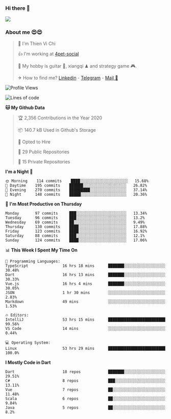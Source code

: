 ### Hi there 👋
![](https://media1.tenor.com/images/9aa4aee77151757a310fcdb4b8fd2a0a/tenor.gif?itemid=12671405)

### About me 😍😍

> 🙎 I'm Thien Vi Chi
> 
> 👍 I'm working at [4pet-social](https://github.com/4pet-social)
>
> 🥞 My hobby is guitar 🎸, xiangqi ♟ and strategy game 🎮.
> 
> ✈ How to find me? [Linkedin](https://www.linkedin.com/in/tvc12/) - [Telegram](https://t.me/yeutham212) - [Mail 📧](mailto:meomeocf98@gmail.com)
> 

<!--START_SECTION:waka-->
![Profile Views](http://img.shields.io/badge/Profile%20Views-9-blue)

![Lines of code](https://img.shields.io/badge/From%20Hello%20World%20I%27ve%20Written-7.5%20million%20lines%20of%20code-blue)

**🐱 My Github Data** 

> 🏆 2,356 Contributions in the Year 2020
 > 
> 📦 140.7 kB Used in Github's Storage 
 > 
> 💼 Opted to Hire
 > 
> 📜 29 Public Repositories 
 > 
> 🔑 15 Private Repositories  

**I'm a Night 🦉** 

```text
🌞 Morning    114 commits    ████░░░░░░░░░░░░░░░░░░░░░   15.68% 
🌆 Daytime    195 commits    ██████░░░░░░░░░░░░░░░░░░░   26.82% 
🌃 Evening    270 commits    █████████░░░░░░░░░░░░░░░░   37.14% 
🌙 Night      148 commits    █████░░░░░░░░░░░░░░░░░░░░   20.36%

```
📅 **I'm Most Productive on Thursday** 

```text
Monday       97 commits     ███░░░░░░░░░░░░░░░░░░░░░░   13.34% 
Tuesday      96 commits     ███░░░░░░░░░░░░░░░░░░░░░░   13.2% 
Wednesday    69 commits     ██░░░░░░░░░░░░░░░░░░░░░░░   9.49% 
Thursday     130 commits    ████░░░░░░░░░░░░░░░░░░░░░   17.88% 
Friday       123 commits    ████░░░░░░░░░░░░░░░░░░░░░   16.92% 
Saturday     88 commits     ███░░░░░░░░░░░░░░░░░░░░░░   12.1% 
Sunday       124 commits    ████░░░░░░░░░░░░░░░░░░░░░   17.06%

```


📊 **This Week I Spent My Time On** 

```text
💬 Programming Languages: 
TypeScript               16 hrs 18 mins      ███████░░░░░░░░░░░░░░░░░░   30.48% 
Dart                     16 hrs 13 mins      ███████░░░░░░░░░░░░░░░░░░   30.33% 
Vue.js                   16 hrs 4 mins       ███████░░░░░░░░░░░░░░░░░░   30.05% 
JSON                     1 hr 30 mins        ░░░░░░░░░░░░░░░░░░░░░░░░░   2.83% 
Markdown                 49 mins             ░░░░░░░░░░░░░░░░░░░░░░░░░   1.53%

🔥 Editors: 
IntelliJ                 53 hrs 15 mins      █████████████████████████   99.56% 
VS Code                  14 mins             ░░░░░░░░░░░░░░░░░░░░░░░░░   0.44%

💻 Operating System: 
Linux                    53 hrs 29 mins      █████████████████████████   100.0%

```

**I Mostly Code in Dart** 

```text
Dart                     18 repos            ███████░░░░░░░░░░░░░░░░░░   29.51% 
C#                       8 repos             ███░░░░░░░░░░░░░░░░░░░░░░   13.11% 
Vue                      7 repos             ██░░░░░░░░░░░░░░░░░░░░░░░   11.48% 
Scala                    6 repos             ██░░░░░░░░░░░░░░░░░░░░░░░   9.84% 
Java                     5 repos             ██░░░░░░░░░░░░░░░░░░░░░░░   8.2%

```



<!--END_SECTION:waka-->